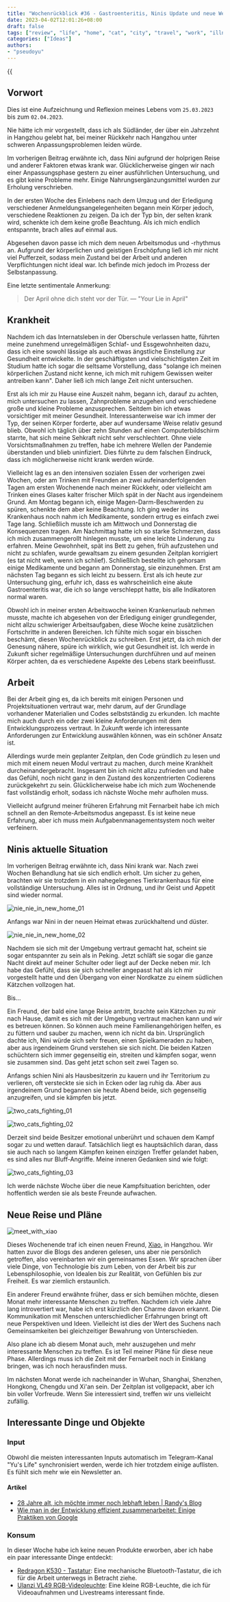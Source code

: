 ```yaml
---
title: "Wochenrückblick #36 - Gastroenteritis, Ninis Update und neue Wege"
date: 2023-04-02T12:01:26+08:00
draft: false
tags: ["review", "life", "home", "cat", "city", "travel", "work", "illness", "adjustment", "friendship", "work"]
categories: ["Ideas"]
authors:
- "pseudoyu"
---
```


{{<audio src="audios/dont_stop_the_clocks.mp3" caption="'Don't Stop the Clocks - King Gnu'" >}}

## Vorwort

Dies ist eine Aufzeichnung und Reflexion meines Lebens vom `25.03.2023` bis zum `02.04.2023`.

Nie hätte ich mir vorgestellt, dass ich als Südländer, der über ein Jahrzehnt in Hangzhou gelebt hat, bei meiner Rückkehr nach Hangzhou unter schweren Anpassungsproblemen leiden würde.

Im vorherigen Beitrag erwähnte ich, dass Nini aufgrund der holprigen Reise und anderer Faktoren etwas krank war. Glücklicherweise gingen wir nach einer Anpassungsphase gestern zu einer ausführlichen Untersuchung, und es gibt keine Probleme mehr. Einige Nahrungsergänzungsmittel wurden zur Erholung verschrieben.

In der ersten Woche des Einlebens nach dem Umzug und der Erledigung verschiedener Anmeldungsangelegenheiten begann mein Körper jedoch, verschiedene Reaktionen zu zeigen. Da ich der Typ bin, der selten krank wird, schenkte ich dem keine große Beachtung. Als ich mich endlich entspannte, brach alles auf einmal aus.

Abgesehen davon passe ich mich dem neuen Arbeitsmodus und -rhythmus an. Aufgrund der körperlichen und geistigen Erschöpfung ließ ich mir nicht viel Pufferzeit, sodass mein Zustand bei der Arbeit und anderen Verpflichtungen nicht ideal war. Ich befinde mich jedoch im Prozess der Selbstanpassung.

Eine letzte sentimentale Anmerkung:

> Der April ohne dich steht vor der Tür. — "Your Lie in April"

## Krankheit

Nachdem ich das Internatsleben in der Oberschule verlassen hatte, führten meine zunehmend unregelmäßigen Schlaf- und Essgewohnheiten dazu, dass ich eine sowohl lässige als auch etwas ängstliche Einstellung zur Gesundheit entwickelte. In der geschäftigsten und vielschichtigsten Zeit im Studium hatte ich sogar die seltsame Vorstellung, dass "solange ich meinen körperlichen Zustand nicht kenne, ich mich mit ruhigem Gewissen weiter antreiben kann". Daher ließ ich mich lange Zeit nicht untersuchen.

Erst als ich mir zu Hause eine Auszeit nahm, begann ich, darauf zu achten, mich untersuchen zu lassen, Zahnprobleme anzugehen und verschiedene große und kleine Probleme anzusprechen. Seitdem bin ich etwas vorsichtiger mit meiner Gesundheit. Interessanterweise war ich immer der Typ, der seinen Körper forderte, aber auf wundersame Weise relativ gesund blieb. Obwohl ich täglich über zehn Stunden auf einen Computerbildschirm starrte, hat sich meine Sehkraft nicht sehr verschlechtert. Ohne viele Vorsichtsmaßnahmen zu treffen, habe ich mehrere Wellen der Pandemie überstanden und blieb uninfiziert. Dies führte zu dem falschen Eindruck, dass ich möglicherweise nicht krank werden würde.

Vielleicht lag es an den intensiven sozialen Essen der vorherigen zwei Wochen, oder am Trinken mit Freunden an zwei aufeinanderfolgenden Tagen am ersten Wochenende nach meiner Rückkehr, oder vielleicht am Trinken eines Glases kalter frischer Milch spät in der Nacht aus irgendeinem Grund. Am Montag begann ich, einige Magen-Darm-Beschwerden zu spüren, schenkte dem aber keine Beachtung. Ich ging weder ins Krankenhaus noch nahm ich Medikamente, sondern ertrug es einfach zwei Tage lang. Schließlich musste ich am Mittwoch und Donnerstag die Konsequenzen tragen. Am Nachmittag hatte ich so starke Schmerzen, dass ich mich zusammengerollt hinlegen musste, um eine leichte Linderung zu erfahren. Meine Gewohnheit, spät ins Bett zu gehen, früh aufzustehen und nicht zu schlafen, wurde gewaltsam zu einem gesunden Zeitplan korrigiert (es tat nicht weh, wenn ich schlief). Schließlich bestellte ich gehorsam einige Medikamente und begann am Donnerstag, sie einzunehmen. Erst am nächsten Tag begann es sich leicht zu bessern. Erst als ich heute zur Untersuchung ging, erfuhr ich, dass es wahrscheinlich eine akute Gastroenteritis war, die ich so lange verschleppt hatte, bis alle Indikatoren normal waren.

Obwohl ich in meiner ersten Arbeitswoche keinen Krankenurlaub nehmen musste, machte ich abgesehen von der Erledigung einiger grundlegender, nicht allzu schwieriger Arbeitsaufgaben, diese Woche keine zusätzlichen Fortschritte in anderen Bereichen. Ich fühlte mich sogar ein bisschen beschämt, diesen Wochenrückblick zu schreiben. Erst jetzt, da ich mich der Genesung nähere, spüre ich wirklich, wie gut Gesundheit ist. Ich werde in Zukunft sicher regelmäßige Untersuchungen durchführen und auf meinen Körper achten, da es verschiedene Aspekte des Lebens stark beeinflusst.

## Arbeit

Bei der Arbeit ging es, da ich bereits mit einigen Personen und Projektsituationen vertraut war, mehr darum, auf der Grundlage vorhandener Materialien und Codes selbstständig zu erkunden. Ich machte mich auch durch ein oder zwei kleine Anforderungen mit dem Entwicklungsprozess vertraut. In Zukunft werde ich interessante Anforderungen zur Entwicklung auswählen können, was ein schöner Ansatz ist.

Allerdings wurde mein geplanter Zeitplan, den Code gründlich zu lesen und mich mit einem neuen Modul vertraut zu machen, durch meine Krankheit durcheinandergebracht. Insgesamt bin ich nicht allzu zufrieden und habe das Gefühl, noch nicht ganz in den Zustand des konzentrierten Codierens zurückgekehrt zu sein. Glücklicherweise habe ich mich zum Wochenende fast vollständig erholt, sodass ich nächste Woche mehr aufholen muss.

Vielleicht aufgrund meiner früheren Erfahrung mit Fernarbeit habe ich mich schnell an den Remote-Arbeitsmodus angepasst. Es ist keine neue Erfahrung, aber ich muss mein Aufgabenmanagementsystem noch weiter verfeinern.

## Ninis aktuelle Situation

Im vorherigen Beitrag erwähnte ich, dass Nini krank war. Nach zwei Wochen Behandlung hat sie sich endlich erholt. Um sicher zu gehen, brachten wir sie trotzdem in ein nahegelegenes Tierkrankenhaus für eine vollständige Untersuchung. Alles ist in Ordnung, und ihr Geist und Appetit sind wieder normal.

![nie_nie_in_new_home_01](https://image.pseudoyu.com/images/nie_nie_in_new_home_01.jpg)

Anfangs war Nini in der neuen Heimat etwas zurückhaltend und düster.

![nie_nie_in_new_home_02](https://image.pseudoyu.com/images/nie_nie_in_new_home_02.jpg)

Nachdem sie sich mit der Umgebung vertraut gemacht hat, scheint sie sogar entspannter zu sein als in Peking. Jetzt schläft sie sogar die ganze Nacht direkt auf meiner Schulter oder liegt auf der Decke neben mir. Ich habe das Gefühl, dass sie sich schneller angepasst hat als ich mir vorgestellt hatte und den Übergang von einer Nordkatze zu einem südlichen Kätzchen vollzogen hat.

Bis...

Ein Freund, der bald eine lange Reise antritt, brachte sein Kätzchen zu mir nach Hause, damit es sich mit der Umgebung vertraut machen kann und wir es betreuen können. So können auch meine Familienangehörigen helfen, es zu füttern und sauber zu machen, wenn ich nicht da bin. Ursprünglich dachte ich, Nini würde sich sehr freuen, einen Spielkameraden zu haben, aber aus irgendeinem Grund verstehen sie sich nicht. Die beiden Katzen schüchtern sich immer gegenseitig ein, streiten und kämpfen sogar, wenn sie zusammen sind. Das geht jetzt schon seit zwei Tagen so.

Anfangs schien Nini als Hausbesitzerin zu kauern und ihr Territorium zu verlieren, oft versteckte sie sich in Ecken oder lag ruhig da. Aber aus irgendeinem Grund begannen sie heute Abend beide, sich gegenseitig anzugreifen, und sie kämpfen bis jetzt.

![two_cats_fighting_01](https://image.pseudoyu.com/images/two_cats_fighting_01.png)

![two_cats_fighting_02](https://image.pseudoyu.com/images/two_cats_fighting_02.png)

Derzeit sind beide Besitzer emotional unberührt und schauen dem Kampf sogar zu und wetten darauf. Tatsächlich liegt es hauptsächlich daran, dass sie auch nach so langem Kämpfen keinen einzigen Treffer gelandet haben, es sind alles nur Bluff-Angriffe. Meine inneren Gedanken sind wie folgt:

![two_cats_fighting_03](https://image.pseudoyu.com/images/two_cats_fighting_03.gif)

Ich werde nächste Woche über die neue Kampfsituation berichten, oder hoffentlich werden sie als beste Freunde aufwachen.

## Neue Reise und Pläne

![meet_with_xiao](https://image.pseudoyu.com/images/meet_with_xiao.png)

Dieses Wochenende traf ich einen neuen Freund, [Xiao](https://twitter.com/gxgexiao), in Hangzhou. Wir hatten zuvor die Blogs des anderen gelesen, uns aber nie persönlich getroffen, also vereinbarten wir ein gemeinsames Essen. Wir sprachen über viele Dinge, von Technologie bis zum Leben, von der Arbeit bis zur Lebensphilosophie, von Idealen bis zur Realität, von Gefühlen bis zur Freiheit. Es war ziemlich erstaunlich.

Ein anderer Freund erwähnte früher, dass er sich bemühen möchte, diesen Monat mehr interessante Menschen zu treffen. Nachdem ich viele Jahre lang introvertiert war, habe ich erst kürzlich den Charme davon erkannt. Die Kommunikation mit Menschen unterschiedlicher Erfahrungen bringt oft neue Perspektiven und Ideen. Vielleicht ist dies der Wert des Suchens nach Gemeinsamkeiten bei gleichzeitiger Bewahrung von Unterschieden.

Also plane ich ab diesem Monat auch, mehr auszugehen und mehr interessante Menschen zu treffen. Es ist Teil meiner Pläne für diese neue Phase. Allerdings muss ich die Zeit mit der Fernarbeit noch in Einklang bringen, was ich noch herausfinden muss.

Im nächsten Monat werde ich nacheinander in Wuhan, Shanghai, Shenzhen, Hongkong, Chengdu und Xi'an sein. Der Zeitplan ist vollgepackt, aber ich bin voller Vorfreude. Wenn Sie interessiert sind, treffen wir uns vielleicht zufällig.

## Interessante Dinge und Objekte

### Input

Obwohl die meisten interessanten Inputs automatisch im Telegram-Kanal "Yu's Life" synchronisiert werden, werde ich hier trotzdem einige auflisten. Es fühlt sich mehr wie ein Newsletter an.

#### Artikel

- [28 Jahre alt, ich möchte immer noch lebhaft leben | Randy's Blog](https://lutaonan.com/blog/say-in-28/)
- [Wie man in der Entwicklung effizient zusammenarbeitet: Einige Praktiken von Google](https://www.instapaper.com/read/1593056407)

### Konsum

In dieser Woche habe ich keine neuen Produkte erworben, aber ich habe ein paar interessante Dinge entdeckt:

- [Redragon K530 - Tastatur](https://item.jd.com/100016051345.html): Eine mechanische Bluetooth-Tastatur, die ich für die Arbeit unterwegs in Betracht ziehe.
- [Ulanzi VL49 RGB-Videoleuchte](https://item.jd.com/10021643501487.html): Eine kleine RGB-Leuchte, die ich für Videoaufnahmen und Livestreams interessant finde.
